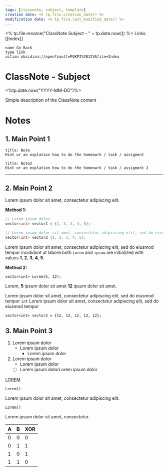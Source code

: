 ```yaml
---
tags: [classnote, subject, template]
creation date: <% tp.file.creation_date() %>
modification date: <% tp.file.last_modified_date() %>
---
```

<% tp.file.rename("ClassNote Subject - " + tp.date.now()) %>
Links: [[Index]]
```button
name Go Back
type link
action obsidian://open?vault=PGKPI%2012V&file=Index
```
# ClassNote - Subject
<%tp.date.now("YYYY-MM-DD")%>

Simple description of the ClassNote content
# Notes
## 1. Main Point 1
```ad-example
title: Note
Hint or an explation how to do the homeowrk / task / assigment
```
```ad-note
title: Note2
Hint or an explation how to do the homeowrk / task / assigment 2
```
---
## 2. Main Point 2
Lorem ipsum dolor sit amet, consectetur adipiscing elit.

**Method 1:**

```cs
// Lorem ipsum dolor
vector<int> vector1 = {1, 2, 3, 4, 5};
```

```cs
// Lorem ipsum dolor sit amet, consectetur adipiscing elit, sed do eiusmod tempor incididunt ut labore
vector<int> vector2 {1, 2, 3, 4, 5};
```

Lorem ipsum dolor sit amet, consectetur adipiscing elit, sed do eiusmod tempor incididunt ut labore both `Lorem` and `ipsum` are initialized with values **1**, **2**, **3**, **4**, **5**.

**Method 2:**

```
vector<int> Lorem(5, 12);
```

Lorem, **5** ipsum dolor sit amet **12** ipsum dolor sit amet.

Lorem ipsum dolor sit amet, consectetur adipiscing elit, sed do eiusmod tempor `int` Lorem ipsum dolor sit amet, consectetur adipiscing elit, sed do eiusmod tempor

```
vector<int> vector3 = {12, 12, 12, 12, 12};
```
## 3. Main Point 3
1. Lorem ipsum dolor
	- Lorem ipsum dolor
		- Lorem ipsum dolor
2. Lorem ipsum dolor
	- Lorem ipsum dolor
	- [ ] Lorem ipsum dolorLorem ipsum dolor

[LOREM](https://loremipsum.io/generator/?n=5&t=p)

`Lorem()`

Lorem ipsum dolor sit amet, consectetur adipiscing elit.

`Lorem()`

Lorem ipsum dolor sit amet, consectetur.

| A   | B   | XOR |
| --- | --- | --- |
| 0   | 0   | 0   |
| 0   | 1   | 1   |
| 1   | 0   | 1   |
| 1   | 1   | 0   |
